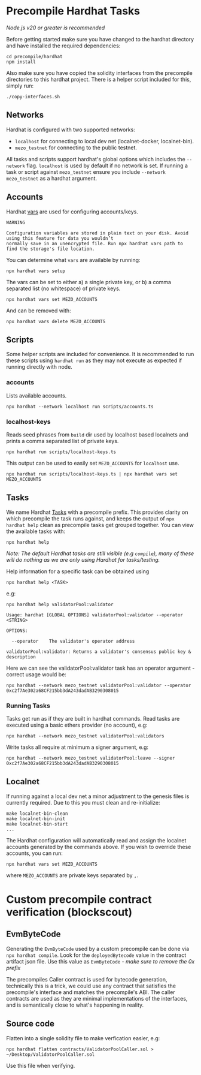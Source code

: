 # Precompile Hardhat Tasks

*Node.js v20 or greater is recommended*

Before getting started make sure you have changed to the hardhat directory and have installed the required
dependencies:

```
cd precompile/hardhat
npm install
```

Also make sure you have copied the solidity interfaces from the precompile directories to this hardhat project. There
is a helper script included for this, simply run:

```
./copy-interfaces.sh
```

## Networks

Hardhat is configured with two supported networks:

* `localhost` for connecting to local dev net (localnet-docker, localnet-bin).
* `mezo_testnet` for connecting to the public testnet.

All tasks and scripts support hardhat's global options which includes the `--network` flag. `localhost` is
used by default if no network is set. If running a task or script against `mezo_testnet` ensure you include
`--network mezo_testnet` as a hardhat argument.

## Accounts

Hardhat [vars](https://hardhat.org/hardhat-runner/docs/guides/configuration-variables) are used for configuring
accounts/keys.

```
WARNING

Configuration variables are stored in plain text on your disk. Avoid using this feature for data you wouldn’t
normally save in an unencrypted file. Run npx hardhat vars path to find the storage's file location.
```

You can determine what `vars` are available by running:

```
npx hardhat vars setup
```

The vars can be set to either a) a single private key, or b) a comma separated list (no whitespace) of private keys.

```
npx hardhat vars set MEZO_ACCOUNTS
```

And can be removed with:

```
npx hardhat vars delete MEZO_ACCOUNTS
```

## Scripts

Some helper scripts are included for convenience. It is recommended to run these scripts using `hardhat run` as they
may not execute as expected if running directly with node.

### accounts

Lists available accounts.

```
npx hardhat --network localhost run scripts/accounts.ts
```

### localhost-keys

Reads seed phrases from `build` dir used by localhost based localnets and prints a comma separated list of private
keys.

```
npx hardhat run scripts/localhost-keys.ts
```

This output can be used to easily set `MEZO_ACCOUNTS` for `localhost` use.

```
npx hardhat run scripts/localhost-keys.ts | npx hardhat vars set MEZO_ACCOUNTS
```

## Tasks

We name Hardhat [Tasks](https://hardhat.org/hardhat-runner/docs/advanced/create-task) with a precompile prefix. This
provides clarity on which precompile the task runs against, and keeps the output of `npx hardhat help` clean as
precompile tasks get grouped together. You can view the available tasks with:

```
npx hardhat help
```

*Note: The default Hardhat tasks are still visible (e.g `compile`), many of these will do nothing as we are only using
Hardhat for tasks/testing.*

Help information for a specific task can be obtained using

```
npx hardhat help <TASK>
```

e.g:

```
npx hardhat help validatorPool:validator
```

```
Usage: hardhat [GLOBAL OPTIONS] validatorPool:validator --operator <STRING>

OPTIONS:

  --operator	The validator's operator address

validatorPool:validator: Returns a validator's consensus public key & description
```

Here we can see the validatorPool:validator task has an operator argument - correct usage would be:

```
npx hardhat --network mezo_testnet validatorPool:validator --operator 0xc2f7Ae302a68CF215bb3dA243dadAB3290308015
```

### Running Tasks

Tasks get run as if they are built in hardhat commands. Read tasks are executed using a basic ethers provider
(no account), e.g:

```
npx hardhat --network mezo_testnet validatorPool:validators
```

Write tasks all require at minimum a signer argument, e.g:

```
npx hardhat --network mezo_testnet validatorPool:leave --signer 0xc2f7Ae302a68CF215bb3dA243dadAB3290308015
```

## Localnet

If running against a local dev net a minor adjustment to the genesis files is currently required. Due to this you must
clean and re-initialize:

```
make localnet-bin-clean
make localnet-bin-init
make localnet-bin-start
...
```

The Hardhat configuration will automatically read and assign the localnet accounts generated by the commands above.
If you wish to override these accounts, you can run:

```
npx hardhat vars set MEZO_ACCOUNTS
```

where `MEZO_ACCOUNTS` are private keys separated by `,`.

# Custom precompile contract verification (blockscout)

## EvmByteCode

Generating the `EvmByteCode` used by a custom precompile can be done via `npx hardhat compile`. Look for the
`deployedBytecode` value in the contract artifact json file. Use this value as `EvmByteCode` - *make sure to remove
the 0x prefix*

The precompiles Caller contract is used for bytecode generation, technically this is a trick, we could use any contract
that satisfies the precompile's interface and matches the precompile's ABI. The caller contracts are used as they are
minimal implementations of the interfaces, and is semantically close to what's happening in reality.

## Source code

Flatten into a single solidity file to make verfication easier, e.g:

`npx hardhat flatten contracts/ValidatorPoolCaller.sol > ~/Desktop/ValidatorPoolCaller.sol`

Use this file when verifying.
